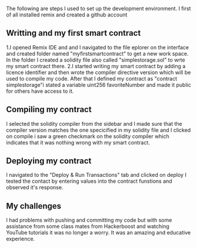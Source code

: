 The following are steps I used to set up the development environment.
I  first of all installed remix and created a github account
## Writting and my first smart contract
1.I opened Remix IDE and and I navigated to the file eplorer on the interface and created folder named "myfirstsmartcontract" to get a new work space. In the folder I created a solidity file also called "simplestorage.sol" to wrte my smart contract there.
2.I started writing my smart contract by adding a licence identifier and then wrote the compiler directive version which will be used to compile my code. After that I defined my contract as "contract simplestorage"i stated a variable uint256 favoriteNumber and made it public for others  have access to it.
## Compiling my contract
I selected the solidity compiler from the sidebar and I made sure that the compiler version matches the one specicified in my solidity file and I clicked on compile i saw a green checkmark on the  solidity compiler which indicates that it was nothing wrong with my smart contract.
## Deploying my contract
I navigated to the "Deploy & Run Transactions" tab and clicked on deploy I tested the contact by entering values into the contract funstions and observed it's response.
## My challenges
I had problems with pushing and committing my code but with some assistance from some class mates from Hackerboost and watching YouTube tutorials it was no longer a worry.
It was an amazing and educative experience.

